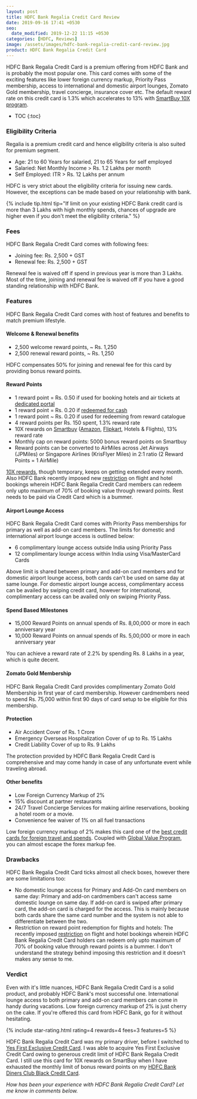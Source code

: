 ```yaml
---
layout: post
title: HDFC Bank Regalia Credit Card Review
date: 2019-09-16 17:41 +0530
seo:
  date_modified: 2019-12-22 11:15 +0530
categories: [HDFC, Reviews]
image: /assets/images/hdfc-bank-regalia-credit-card-review.jpg
product: HDFC Bank Regalia Credit Card
---
```


HDFC Bank Regalia Credit Card is a premium offering from HDFC Bank and is probably the most popular one. This card comes with some of the exciting features like lower foreign currency markup, Priority Pass membership, access to international and domestic airport lounges, Zomato Gold membership, travel concierge, insurance cover etc. The default reward rate on this credit card is 1.3% which accelerates to 13% with [SmartBuy 10X program](/hdfc-smartbuy-10x-rewards-even-more-rewarding-with-december-2019-update/).

<!-- prettier-ignore -->
* TOC
{:toc}

### Eligibility Criteria

Regalia is a premium credit card and hence eligibility criteria is also suited for premium segment.

- Age: 21 to 60 Years for salaried, 21 to 65 Years for self employed
- Salaried: Net Monthly Income > Rs. 1.2 Lakhs per month
- Self Employed: ITR > Rs. 12 Lakhs per annum

HDFC is very strict about the eligibility criteria for issuing new cards. However, the exceptions can be made based on your relationship with bank.

{% include tip.html tip="If limit on your existing HDFC Bank credit card is more than 3 Lakhs with high monthly spends, chances of upgrade are higher even if you don't meet the eligibility criteria." %}

### Fees

HDFC Bank Regalia Credit Card comes with following fees:

- Joining fee: Rs. 2,500 + GST
- Renewal fee: Rs. 2,500 + GST

Renewal fee is waived off if spend in previous year is more than 3 Lakhs. Most of the time, joining and renewal fee is waived off if you have a good standing relationship with HDFC Bank.

### Features

HDFC Bank Regalia Credit Card comes with host of features and benefits to match premium lifestyle.

#### Welcome & Renewal benefits

- 2,500 welcome reward points, ~ Rs. 1,250
- 2,500 renewal reward points, ~ Rs. 1,250

HDFC compensates 50% for joining and renewal fee for this card by providing bonus reward points.

#### Reward Points

- 1 reward point = Rs. 0.50 if used for booking hotels and air tickets at [dedicated portal](https://offers.smartbuy.hdfcbank.com/regalia)
- 1 reward point = Rs. 0.20 if [redeemed for cash](/redeem-hdfc-credit-card-reward-points-for-cash/)
- 1 reward point ~ Rs. 0.20 if used for redeeming from reward catalogue
- 4 reward points per Rs. 150 spent, 1.3% reward rate
- 10X rewards on [Smartbuy](/hdfc-smartbuy-10x-rewards-even-more-rewarding-with-december-2019-update/) ([Amazon](https://l.cardinfo.in/amazon), [Flipkart](https://l.cardinfo.in/flipkart), Hotels & Flights), 13% reward rate
- Monthly cap on reward points: 5000 bonus reward points on Smartbuy
- Reward points can be converted to AirMiles across Jet Airways (JPMiles) or Singapore Airlines (KrisFlyer Miles) in 2:1 ratio (2 Reward Points = 1 AirMile)

[10X rewards](/hdfc-smartbuy-10x-rewards-even-more-rewarding-with-december-2019-update/), though temporary, keeps on getting extended every month. Also HDFC Bank recently imposed new [restriction](/new-restriction-on-hdfc-bank-regalia-and-diners-clubmiles-credit-card-rewards-redemption/) on flight and hotel bookings wherein HDFC Bank Regalia Credit Card members can redeem only upto maximum of 70% of booking value through reward points. Rest needs to be paid via Credit Card which is a bummer.

#### Airport Lounge Access

HDFC Bank Regalia Credit Card comes with Priority Pass memberships for primary as well as add-on card members. The limits for domestic and international airport lounge access is outlined below:

- 6 complimentary lounge access outside India using Priority Pass
- 12 complimentary lounge access within India using Visa/MasterCard Cards

Above limit is shared between primary and add-on card members and for domestic airport lounge access, both cards can't be used on same day at same lounge. For domestic airport lounge access, complimentary access can be availed by swiping credit card, however for international, complimentary access can be availed only on swiping Priority Pass.

#### Spend Based Milestones

- 15,000 Reward Points on annual spends of Rs. 8,00,000 or more in each anniversary year
- 10,000 Reward Points on annual spends of Rs. 5,00,000 or more in each anniversary year

You can achieve a reward rate of 2.2% by spending Rs. 8 Lakhs in a year, which is quite decent.

#### Zomato Gold Membership

HDFC Bank Regalia Credit Card provides complimentary Zomato Gold Membership in first year of card membership. However cardmembers need to spend Rs. 75,000 within first 90 days of card setup to be eligible for this membership.

#### Protection

- Air Accident Cover of Rs. 1 Crore
- Emergency Overseas Hospitalization Cover of up to Rs. 15 Lakhs
- Credit Liability Cover of up to Rs. 9 Lakhs

The protection provided by HDFC Bank Regalia Credit Card is comprehensive and may come handy in case of any unfortunate event while traveling abroad.

#### Other benefits

- Low Foreign Currency Markup of 2%
- 15% discount at partner restaurants
- 24/7 Travel Concierge Services for making airline reservations, booking a hotel room or a movie.
- Convenience fee waiver of 1% on all fuel transactions

Low foreign currency markup of 2% makes this card one of the [best credit cards for foreign travel and spends](/best-credit-cards-in-india-with-low-forex-currency-markup-for-international-travel-spends/). Coupled with [Global Value Program](/hdfc-global-value-program-everything-you-need-to-know/), you can almost escape the forex markup fee.

### Drawbacks

HDFC Bank Regalia Credit Card ticks almost all check boxes, however there are some limitations too:

- No domestic lounge access for Primary and Add-On card members on same day: Primary and add-on cardmembers can't access same domestic lounge on same day. If add-on card is swiped after primary card, the add-on card is charged for the access. This is mainly because both cards share the same card number and the system is not able to differentiate between the two.
- Restriction on reward point redemption for flights and hotels: The recently imposed [restriction](/new-restriction-on-hdfc-bank-regalia-and-diners-clubmiles-credit-card-rewards-redemption/) on flight and hotel bookings wherein HDFC Bank Regalia Credit Card holders can redeem only upto maximum of 70% of booking value through reward points is a bummer. I don't understand the strategy behind imposing this restriction and it doesn't makes any sense to me.

### Verdict

Even with it's little nuances, HDFC Bank Regalia Credit Card is a solid product, and probably HDFC Bank's most successful one. International lounge access to both primary and add-on card members can come in handy during vacations. Low foreign currency markup of 2% is just cherry on the cake. If you're offered this card from HDFC Bank, go for it without hesitating.

{% include star-rating.html rating=4 rewards=4 fees=3 features=5 %}

HDFC Bank Regalia Credit Card was my primary driver, before I switched to [Yes First Exclusive Credit Card](/yes-first-exclusive-credit-card-review/). I was able to acquire Yes First Exclusive Credit Card owing to generous credit limit of HDFC Bank Regalia Credit Card. I still use this card for 10X rewards on SmartBuy when I have exhausted the monthly limit of bonus reward points on my [HDFC Bank Diners Club Black Credit Card](/hdfc-diners-club-black-credit-card-review/).

_How has been your experience with HDFC Bank Regalia Credit Card? Let me know in comments below._
